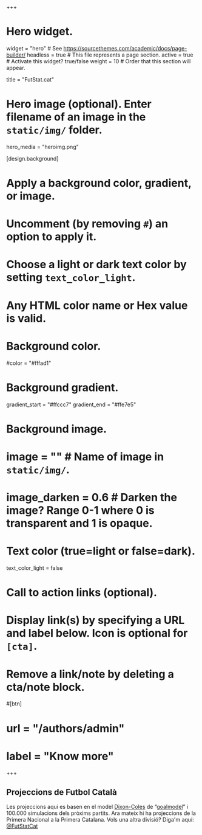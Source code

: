 +++
# Hero widget.
widget = "hero"  # See https://sourcethemes.com/academic/docs/page-builder/
headless = true  # This file represents a page section.
active = true  # Activate this widget? true/false
weight = 10  # Order that this section will appear.

title = "FutStat.cat"

# Hero image (optional). Enter filename of an image in the `static/img/` folder.
hero_media = "heroimg.png"

[design.background]
  # Apply a background color, gradient, or image.
  #   Uncomment (by removing `#`) an option to apply it.
  #   Choose a light or dark text color by setting `text_color_light`.
  #   Any HTML color name or Hex value is valid.

  # Background color.
  #color = "#fffad1"
  
  # Background gradient.
   gradient_start = "#ffccc7"
   gradient_end = "#ffe7e5"
  
  # Background image.
  # image = ""  # Name of image in `static/img/`.
  # image_darken = 0.6  # Darken the image? Range 0-1 where 0 is transparent and 1 is opaque.

  # Text color (true=light or false=dark).
  text_color_light = false

# Call to action links (optional).
#   Display link(s) by specifying a URL and label below. Icon is optional for `[cta]`.
#   Remove a link/note by deleting a cta/note block.
#[btn]
#  url = "/authors/admin"
#  label = "Know more"
  


+++
## Projeccions de Futbol Català

Les projeccions aquí es basen en el model [Dixon-Coles](https://rss.onlinelibrary.wiley.com/doi/10.1111/1467-9876.00065) de “[goalmodel](https://github.com/opisthokonta/goalmodel)” i 100.000 simulacions dels pròxims partits. Ara mateix hi ha projeccions de la Primera Nacional a la Primera Catalana. Vols una altra divisió? Diga'm aquí: [@FutStatCat](https://twitter.com/futstatcat)